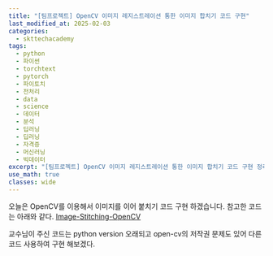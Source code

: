 ```yaml
---
title: "[팀프로젝트] OpenCV 이미지 레지스트레이션 통한 이미지 합치기 코드 구현"
last_modified_at: 2025-02-03
categories:
  - skttechacademy
tags:
  - python
  - 파이썬
  - torchtext
  - pytorch
  - 파이토치
  - 전처리
  - data
  - science
  - 데이터
  - 분석
  - 딥러닝
  - 딥러닝
  - 자격증
  - 머신러닝
  - 빅데이터
excerpt: "[팀프로젝트] OpenCV 이미지 레지스트레이션 통한 이미지 합치기 코드 구현 정리"
use_math: true
classes: wide
---
```

오늘은 OpenCV를 이용해서 이미지를 이어 붙치기 코드 구현 하겠습니다. 참고한 코드는 아래와 같다. 
[Image-Stitching-OpenCV](https://github.com/w25536/Image-Stitching-OpenCV)

 교수님이 주신 코드는 python version 오래되고 open-cv의 저작권 문제도 있어 다른 코드 사용하여 구현 해보겠다. 
